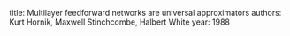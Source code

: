 
title: Multilayer feedforward networks are universal approximators
authors: Kurt Hornik, Maxwell Stinchcombe, Halbert White
year: 1988


